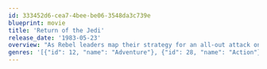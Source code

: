 ```yaml
---
id: 333452d6-cea7-4bee-be06-3548da3c739e
blueprint: movie
title: 'Return of the Jedi'
release_date: '1983-05-23'
overview: "As Rebel leaders map their strategy for an all-out attack on the Emperor's newer, bigger Death Star. Han Solo remains frozen in the cavernous desert fortress of Jabba the Hutt, the most loathsome outlaw in the universe, who is also keeping Princess Leia as a slave girl. Now a master of the Force, Luke Skywalker rescues his friends, but he cannot become a true Jedi Knight until he wages his own crucial battle against Darth Vader, who has sworn to win Luke over to the dark side of the Force."
genres: '[{"id": 12, "name": "Adventure"}, {"id": 28, "name": "Action"}, {"id": 878, "name": "Science Fiction"}]'
---
```

